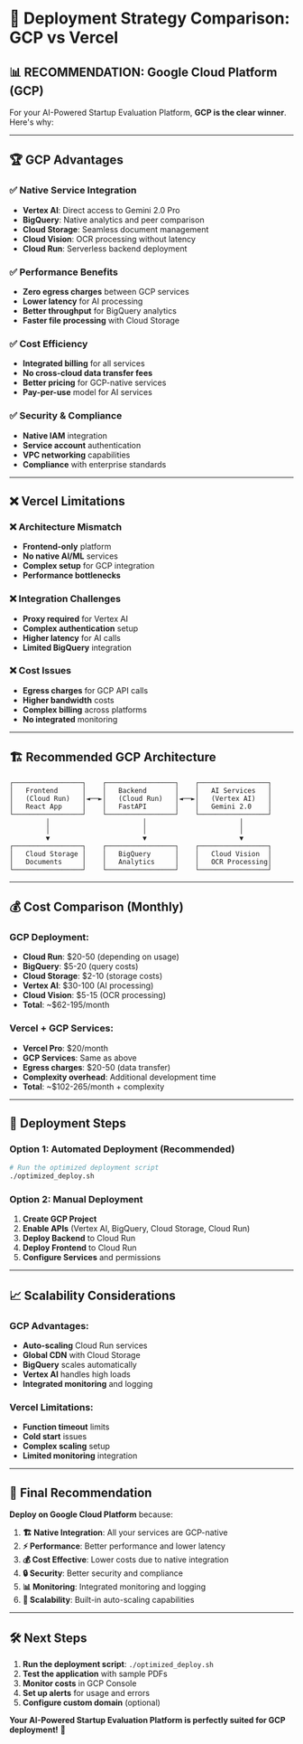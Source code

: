 # 🚀 Deployment Strategy Comparison: GCP vs Vercel

## 📊 **RECOMMENDATION: Google Cloud Platform (GCP)**

For your AI-Powered Startup Evaluation Platform, **GCP is the clear winner**. Here's why:

---

## 🏆 **GCP Advantages**

### ✅ **Native Service Integration**
- **Vertex AI**: Direct access to Gemini 2.0 Pro
- **BigQuery**: Native analytics and peer comparison
- **Cloud Storage**: Seamless document management
- **Cloud Vision**: OCR processing without latency
- **Cloud Run**: Serverless backend deployment

### ✅ **Performance Benefits**
- **Zero egress charges** between GCP services
- **Lower latency** for AI processing
- **Better throughput** for BigQuery analytics
- **Faster file processing** with Cloud Storage

### ✅ **Cost Efficiency**
- **Integrated billing** for all services
- **No cross-cloud data transfer fees**
- **Better pricing** for GCP-native services
- **Pay-per-use** model for AI services

### ✅ **Security & Compliance**
- **Native IAM** integration
- **Service account** authentication
- **VPC networking** capabilities
- **Compliance** with enterprise standards

---

## ❌ **Vercel Limitations**

### ❌ **Architecture Mismatch**
- **Frontend-only** platform
- **No native AI/ML** services
- **Complex setup** for GCP integration
- **Performance bottlenecks**

### ❌ **Integration Challenges**
- **Proxy required** for Vertex AI
- **Complex authentication** setup
- **Higher latency** for AI calls
- **Limited BigQuery** integration

### ❌ **Cost Issues**
- **Egress charges** for GCP API calls
- **Higher bandwidth** costs
- **Complex billing** across platforms
- **No integrated** monitoring

---

## 🏗️ **Recommended GCP Architecture**

```
┌─────────────────┐    ┌─────────────────┐    ┌─────────────────┐
│   Frontend      │    │   Backend       │    │   AI Services   │
│   (Cloud Run)   │◄──►│   (Cloud Run)   │◄──►│   (Vertex AI)   │
│   React App     │    │   FastAPI       │    │   Gemini 2.0    │
└─────────────────┘    └─────────────────┘    └─────────────────┘
         │                       │                       │
         │                       │                       │
         ▼                       ▼                       ▼
┌─────────────────┐    ┌─────────────────┐    ┌─────────────────┐
│   Cloud Storage │    │   BigQuery      │    │   Cloud Vision  │
│   Documents     │    │   Analytics     │    │   OCR Processing│
└─────────────────┘    └─────────────────┘    └─────────────────┘
```

---

## 💰 **Cost Comparison (Monthly)**

### **GCP Deployment:**
- **Cloud Run**: $20-50 (depending on usage)
- **BigQuery**: $5-20 (query costs)
- **Cloud Storage**: $2-10 (storage costs)
- **Vertex AI**: $30-100 (AI processing)
- **Cloud Vision**: $5-15 (OCR processing)
- **Total**: ~$62-195/month

### **Vercel + GCP Services:**
- **Vercel Pro**: $20/month
- **GCP Services**: Same as above
- **Egress charges**: $20-50 (data transfer)
- **Complexity overhead**: Additional development time
- **Total**: ~$102-265/month + complexity

---

## 🚀 **Deployment Steps**

### **Option 1: Automated Deployment (Recommended)**
```bash
# Run the optimized deployment script
./optimized_deploy.sh
```

### **Option 2: Manual Deployment**
1. **Create GCP Project**
2. **Enable APIs** (Vertex AI, BigQuery, Cloud Storage, Cloud Run)
3. **Deploy Backend** to Cloud Run
4. **Deploy Frontend** to Cloud Run
5. **Configure Services** and permissions

---

## 📈 **Scalability Considerations**

### **GCP Advantages:**
- **Auto-scaling** Cloud Run services
- **Global CDN** with Cloud Storage
- **BigQuery** scales automatically
- **Vertex AI** handles high loads
- **Integrated monitoring** and logging

### **Vercel Limitations:**
- **Function timeout** limits
- **Cold start** issues
- **Complex scaling** setup
- **Limited monitoring** integration

---

## 🎯 **Final Recommendation**

**Deploy on Google Cloud Platform** because:

1. **🏗️ Native Integration**: All your services are GCP-native
2. **⚡ Performance**: Better performance and lower latency
3. **💰 Cost Effective**: Lower costs due to native integration
4. **🔒 Security**: Better security and compliance
5. **📊 Monitoring**: Integrated monitoring and logging
6. **🚀 Scalability**: Built-in auto-scaling capabilities

---

## 🛠️ **Next Steps**

1. **Run the deployment script**: `./optimized_deploy.sh`
2. **Test the application** with sample PDFs
3. **Monitor costs** in GCP Console
4. **Set up alerts** for usage and errors
5. **Configure custom domain** (optional)

**Your AI-Powered Startup Evaluation Platform is perfectly suited for GCP deployment!** 🎉
